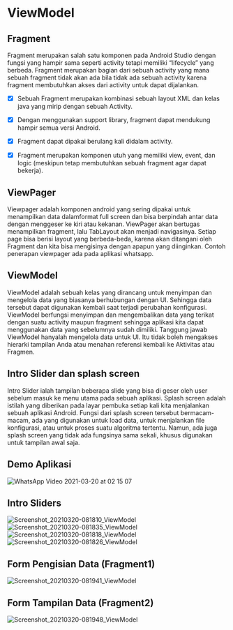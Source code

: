 # ViewModel

## Fragment 
Fragment merupakan salah satu komponen pada Android Studio dengan fungsi yang hampir sama seperti activity tetapi memiliki “lifecycle” yang berbeda. Fragment merupakan bagian dari sebuah activity yang mana sebuah fragment tidak akan ada bila tidak ada sebuah activity karena fragment membutuhkan akses dari activity untuk dapat dijalankan.

- [x] Sebuah Fragment merupakan kombinasi sebuah layout XML dan kelas java yang mirip dengan sebuah Activity.

- [x] Dengan menggunakan support library, fragment dapat mendukung hampir semua versi Android.

- [x] Fragment dapat dipakai berulang kali didalam activity.

- [x] Fragment merupakan komponen utuh yang memiliki view, event, dan logic (meskipun tetap membutuhkan sebuah fragment agar dapat bekerja).

## ViewPager
Viewpager adalah komponen android yang sering dipakai untuk menampilkan data dalamformat full screen dan bisa berpindah antar data dengan menggeser ke kiri atau kekanan.
ViewPager akan bertugas menampilkan fragment, lalu TabLayout akan menjadi navigasinya. Setiap page bisa berisi layout yang berbeda-beda, karena akan ditangani oleh Fragment dan kita bisa mengisinya dengan apapun yang diinginkan. Contoh penerapan viewpager ada pada aplikasi whatsapp.

## ViewModel
ViewModel adalah sebuah kelas yang dirancang untuk menyimpan dan mengelola data yang biasanya berhubungan dengan UI. Sehingga data tersebut dapat digunakan kembali saat terjadi perubahan konfigurasi.
ViewModel berfungsi menyimpan dan mengembalikan data yang terikat dengan suatu activity maupun fragment sehingga aplikasi kita dapat menggunakan data yang sebelumnya sudah dimiliki.
Tanggung jawab ViewModel hanyalah mengelola data untuk UI. Itu tidak boleh mengakses hierarki tampilan Anda atau menahan referensi kembali ke Aktivitas atau Fragmen.

## Intro Slider dan splash screen
Intro Slider ialah tampilan beberapa slide yang bisa di geser oleh user sebelum masuk ke menu utama pada sebuah aplikasi. 
Splash screen adalah istilah yang diberikan pada layar pembuka setiap kali kita menjalankan sebuah aplikasi Android. Fungsi dari splash screen tersebut bermacam-macam, ada yang digunakan untuk load data, untuk menjalankan file konfigurasi, atau untuk proses suatu algoritma tertentu. Namun, ada juga splash screen yang tidak ada fungsinya sama sekali, khusus digunakan untuk tampilan awal saja. 

## Demo Aplikasi
![WhatsApp Video 2021-03-20 at 02 15 07](https://user-images.githubusercontent.com/60589670/111856578-44416680-895e-11eb-9dd8-43b51c142a52.gif)

## Intro Sliders
![Screenshot_20210320-081810_ViewModel](https://user-images.githubusercontent.com/60589670/111856327-7f429a80-895c-11eb-8455-046cd8fa3f70.jpg)
![Screenshot_20210320-081835_ViewModel](https://user-images.githubusercontent.com/60589670/111856325-7c47aa00-895c-11eb-8724-c187521b08fa.jpg)
![Screenshot_20210320-081818_ViewModel](https://user-images.githubusercontent.com/60589670/111856328-8073c780-895c-11eb-8f64-58a833c087a7.jpg)
![Screenshot_20210320-081826_ViewModel](https://user-images.githubusercontent.com/60589670/111856329-81a4f480-895c-11eb-936f-8c9a5a422b38.jpg)

## Form Pengisian Data (Fragment1)
![Screenshot_20210320-081941_ViewModel](https://user-images.githubusercontent.com/60589670/111856347-a8fbc180-895c-11eb-881c-e737e1c11222.jpg)

## Form Tampilan Data (Fragment2)
![Screenshot_20210320-081948_ViewModel](https://user-images.githubusercontent.com/60589670/111856345-a6996780-895c-11eb-9c7e-17325fc87921.jpg)
